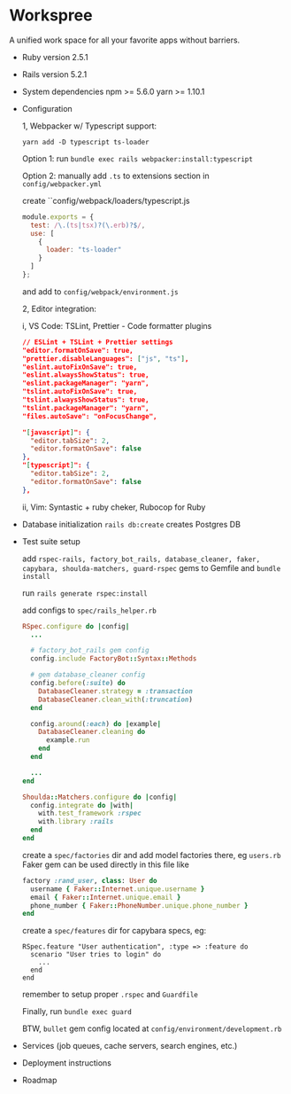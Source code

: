 # Workspree

A unified work space for all your favorite apps without barriers.

- Ruby version
  2.5.1

- Rails version
  5.2.1

- System dependencies
  npm >= 5.6.0
  yarn >= 1.10.1

- Configuration

  1, Webpacker w/ Typescript support:

  `yarn add -D typescript ts-loader`

  Option 1: run `bundle exec rails webpacker:install:typescript`

  Option 2: manually add `.ts` to extensions section in `config/webpacker.yml`

  create ``config/webpack/loaders/typescript.js

  ```js
  module.exports = {
    test: /\.(ts|tsx)?(\.erb)?$/,
    use: [
      {
        loader: "ts-loader"
      }
    ]
  };
  ```

  and add to `config/webpack/environment.js`

  2, Editor integration:

  i, VS Code: TSLint, Prettier - Code formatter plugins

  ```json
  // ESLint + TSLint + Prettier settings
  "editor.formatOnSave": true,
  "prettier.disableLanguages": ["js", "ts"],
  "eslint.autoFixOnSave": true,
  "eslint.alwaysShowStatus": true,
  "eslint.packageManager": "yarn",
  "tslint.autoFixOnSave": true,
  "tslint.alwaysShowStatus": true,
  "tslint.packageManager": "yarn",
  "files.autoSave": "onFocusChange",

  "[javascript]": {
    "editor.tabSize": 2,
    "editor.formatOnSave": false
  },
  "[typescript]": {
    "editor.tabSize": 2,
    "editor.formatOnSave": false
  },
  ```

  ii, Vim: Syntastic + ruby cheker, Rubocop for Ruby

- Database initialization
  `rails db:create` creates Postgres DB

- Test suite setup

  add ``rspec-rails, factory_bot_rails, database_cleaner, faker,
capybara, shoulda-matchers, guard-rspec`` gems to Gemfile and ``bundle
install``

  run ``rails generate rspec:install``

  add configs to ``spec/rails_helper.rb``
  ```ruby
  RSpec.configure do |config|
    ...

    # factory_bot_rails gem config
    config.include FactoryBot::Syntax::Methods

    # gem database_cleaner config
    config.before(:suite) do
      DatabaseCleaner.strategy = :transaction
      DatabaseCleaner.clean_with(:truncation)
    end

    config.around(:each) do |example|
      DatabaseCleaner.cleaning do
        example.run
      end
    end

    ...
  end

  Shoulda::Matchers.configure do |config|
    config.integrate do |with|
      with.test_framework :rspec
      with.library :rails
    end
  end
  ```

  create a ``spec/factories`` dir and add model factories there, eg
  ``users.rb`` Faker gem can be used directly in this file like
  ```ruby
  factory :rand_user, class: User do
    username { Faker::Internet.unique.username }
    email { Faker::Internet.unique.email }
    phone_number { Faker::PhoneNumber.unique.phone_number }
  end
  ```

  create a ``spec/features`` dir for capybara specs, eg:
  ```
  RSpec.feature "User authentication", :type => :feature do
    scenario "User tries to login" do
      ...
    end
  end
  ```

  remember to setup proper ``.rspec`` and ``Guardfile``

  Finally, run ``bundle exec guard``

  BTW, ``bullet`` gem config located at
``config/environment/development.rb``

- Services (job queues, cache servers, search engines, etc.)

- Deployment instructions

- Roadmap
